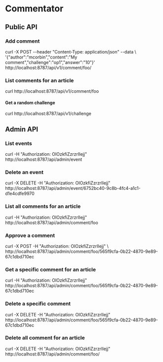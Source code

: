 # Commentator

## Public API

### Add comment

curl -X POST --header "Content-Type: application/json" --data \ '{"author":"mcorbin","content":"My comment","challenge":"op1","answer":"10"}' \
http://localhost:8787/api/v1/comment/foo/

### List comments for an article

curl http://localhost:8787/api/v1/comment/foo

#### Get a random challenge

curl http://localhost:8787/api/v1/challenge

## Admin API

### List events

curl -H "Authorization: OIOzkfiZzrzrIIejj" \
http://localhost:8787/api/admin/event

### Delete an event

curl -X DELETE -H "Authorization: OIOzkfiZzrzrIIejj" \
http://localhost:8787/api/admin/event/6752bc40-9c8b-4fc4-a1c1-d1e4cdfe9970

### List all comments for an article

curl -H "Authorization: OIOzkfiZzrzrIIejj" http://localhost:8787/api/admin/comment/foo

### Approve a comment

curl -X POST -H "Authorization: OIOzkfiZzrzrIIejj" \ http://localhost:8787/api/admin/comment/foo/565f9cfa-0b22-4870-9e89-67c1dbd710ec

### Get a specific comment for an article

curl -H "Authorization: OIOzkfiZzrzrIIejj" \
http://localhost:8787/api/admin/comment/foo/565f9cfa-0b22-4870-9e89-67c1dbd710ec

### Delete a specific comment

curl -X DELETE -H "Authorization: OIOzkfiZzrzrIIejj" \
http://localhost:8787/api/admin/comment/foo/565f9cfa-0b22-4870-9e89-67c1dbd710ec

### Delete all comment for an article

curl -X DELETE -H "Authorization: OIOzkfiZzrzrIIejj" \
http://localhost:8787/api/admin/comment/foo/
